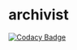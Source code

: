 # archivist
[![Codacy Badge](https://api.codacy.com/project/badge/Grade/9bce2c7bca994fad9d4ce2d23491bb91)](https://app.codacy.com/gh/ishlyakhtenkov/archivist?utm_source=github.com&utm_medium=referral&utm_content=ishlyakhtenkov/archivist&utm_campaign=Badge_Grade)